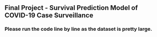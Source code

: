 ## Final Project - Survival Prediction Model of COVID-19 Case Surveillance

### Please run the code line by line as the dataset is pretty large.
